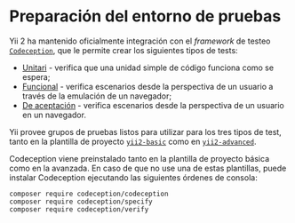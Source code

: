 Preparación del entorno de pruebas
==================================

Yii 2 ha mantenido oficialmente integración con el _framework_ de testeo [`Codeception`](https://github.com/Codeception/Codeception),
que le permite crear los siguientes tipos de tests:

- [Unitari](test-unit.md) - verifica que una unidad simple de código funciona como se espera;
- [Funcional](test-functional.md) - verifica escenarios desde la perspectiva de un usuario a través de la emulación de un navegador;
- [De aceptación](test-acceptance.md) - verifica escenarios desde la perspectiva de un usuario en un navegador.

Yii provee grupos de pruebas listos para utilizar para los tres tipos de test, tanto en la plantilla de proyecto
[`yii2-basic`](https://github.com/yiisoft/yii2-app-basic) como en
[`yii2-advanced`](https://github.com/yiisoft/yii2-app-advanced).

Codeception viene preinstalado tanto en la plantilla de proyecto básica como en la avanzada.
En caso de que no use una de estas plantillas, puede instalar Codeception ejecutando
las siguientes órdenes de consola:

```
composer require codeception/codeception
composer require codeception/specify
composer require codeception/verify
```
